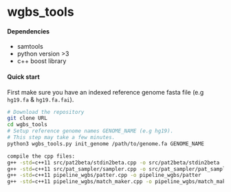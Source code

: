 # wgbs_tools

#### Dependencies
- samtools
- python version >3
- c++ boost library


#### Quick start
First make sure you have an indexed reference genome fasta file (e.g `hg19.fa` & `hg19.fa.fai`).


```bash
# Download the repository
git clone URL
cd wgbs_tools
# Setup reference genome names GENOME_NAME (e.g hg19).
# This step may take a few minutes.
python3 wgbs_tools.py init_genome /path/to/genome.fa GENOME_NAME

compile the cpp files:
g++ -std=c++11 src/pat2beta/stdin2beta.cpp -o src/pat2beta/stdin2beta
g++ -std=c++11 src/pat_sampler/sampler.cpp -o src/pat_sampler/pat_sample
g++ -std=c++11 pipeline_wgbs/patter.cpp -o pipeline_wgbs/patter
g++ -std=c++11 pipeline_wgbs/match_maker.cpp -o pipeline_wgbs/match_maker

```

